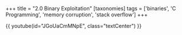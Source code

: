 +++
title = "2.0 Binary Exploitation"
[taxonomies]
tags = ['binaries', 'C Programming', 'memory corruption', 'stack overflow']
+++

{{ youtube(id="JGoUaCmMNpE", class="textCenter") }}
